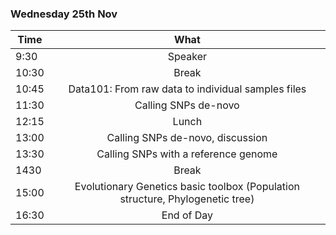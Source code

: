 ### Wednesday 25th Nov

Time | What 
---|:---:
9:30 | Speaker 
10:30 | Break | 
10:45 | Data101: From raw data to individual samples files 
11:30 | Calling SNPs de-novo 
12:15 | Lunch| 
13:00 | Calling SNPs de-novo, discussion
13:30 | Calling SNPs with a reference genome
1430 |Break 
15:00| Evolutionary Genetics basic toolbox (Population structure, Phylogenetic tree)
16:30 | End of Day
